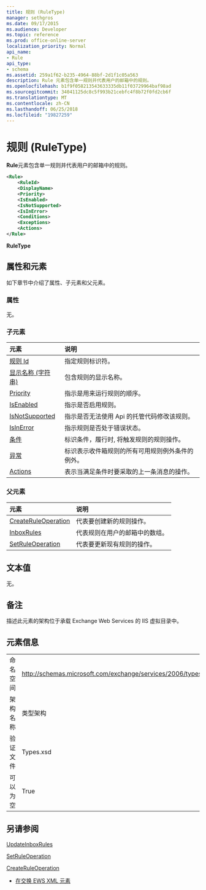 ```yaml
---
title: 规则 (RuleType)
manager: sethgros
ms.date: 09/17/2015
ms.audience: Developer
ms.topic: reference
ms.prod: office-online-server
localization_priority: Normal
api_name:
- Rule
api_type:
- schema
ms.assetid: 259a1f62-b235-4964-88bf-2d1f1c05a563
description: Rule 元素包含单一规则并代表用户的邮箱中的规则。
ms.openlocfilehash: b1f9f058213543633335db11f03729964baf98ad
ms.sourcegitcommit: 34041125dc8c5f993b21cebfc4f8b72f0fd2cb6f
ms.translationtype: MT
ms.contentlocale: zh-CN
ms.lasthandoff: 06/25/2018
ms.locfileid: "19827259"
---
```

# <a name="rule-ruletype"></a>规则 (RuleType)

**Rule**元素包含单一规则并代表用户的邮箱中的规则。 
  
```XML
<Rule>
    <RuleId>
    <DisplayName>
    <Priority>
    <IsEnabled>
    <IsNotSupported>
    <IsInError>
    <Conditions>
    <Exceptions>
    <Actions>
</Rule>
```

 **RuleType**
## <a name="attributes-and-elements"></a>属性和元素

如下章节中介绍了属性、子元素和父元素。
  
### <a name="attributes"></a>属性

无。
  
### <a name="child-elements"></a>子元素

|**元素**|**说明**|
|:-----|:-----|
|[规则 Id](ruleid.md) <br/> |指定规则标识符。  <br/> |
|[显示名称 (字符串)](displayname-string.md) <br/> |包含规则的显示名称。  <br/> |
|[Priority](priority.md) <br/> |指示是用来运行规则的顺序。  <br/> |
|[IsEnabled](isenabled.md) <br/> |指示是否启用规则。  <br/> |
|[IsNotSupported](isnotsupported.md) <br/> |指示是否无法使用 Api 的托管代码修改该规则。  <br/> |
|[IsInError](isinerror.md) <br/> |指示规则是否处于错误状态。  <br/> |
|[条件](conditions.md) <br/> |标识条件，履行时, 将触发规则的规则操作。  <br/> |
|[异常](exceptions.md) <br/> |标识表示收件箱规则的所有可用规则例外条件的例外。  <br/> |
|[Actions](actions.md) <br/> |表示当满足条件时要采取的上一条消息的操作。  <br/> |
   
### <a name="parent-elements"></a>父元素

|**元素**|**说明**|
|:-----|:-----|
|[CreateRuleOperation](createruleoperation.md) <br/> |代表要创建新的规则操作。  <br/> |
|[InboxRules](inboxrules.md) <br/> |代表规则在用户的邮箱中的数组。  <br/> |
|[SetRuleOperation](setruleoperation.md) <br/> |代表要更新现有规则的操作。  <br/> |
   
## <a name="text-value"></a>文本值

无。
  
## <a name="remarks"></a>备注

描述此元素的架构位于承载 Exchange Web Services 的 IIS 虚拟目录中。
  
## <a name="element-information"></a>元素信息

|||
|:-----|:-----|
|命名空间  <br/> |http://schemas.microsoft.com/exchange/services/2006/types  <br/> |
|架构名称  <br/> |类型架构  <br/> |
|验证文件  <br/> |Types.xsd  <br/> |
|可以为空  <br/> |True  <br/> |
   
## <a name="see-also"></a>另请参阅



[UpdateInboxRules](updateinboxrules.md)
  
[SetRuleOperation](setruleoperation.md)
  
[CreateRuleOperation](createruleoperation.md)


- [在交换 EWS XML 元素](ews-xml-elements-in-exchange.md)

